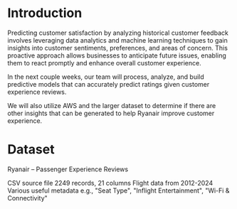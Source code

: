 # Introduction
Predicting customer satisfaction by analyzing historical customer feedback involves leveraging data analytics and machine learning techniques to gain insights into customer sentiments, preferences, and areas of concern. This proactive approach allows businesses to anticipate future issues, enabling them to react promptly and enhance overall customer experience.​

In the next couple weeks, our team will process, analyze, and build predictive models that can accurately predict ratings given customer experience reviews.​

We will also utilize AWS and the larger dataset to determine if there are other insights that can be generated to help Ryanair improve customer experience.​

# Dataset
Ryanair – Passenger Experience Reviews​

CSV source file​
2249 records, 21 columns​
Flight data from 2012-2024​
Various useful metadata e.g., "Seat Type", "Inflight Entertainment", "Wi-Fi & Connectivity"​

